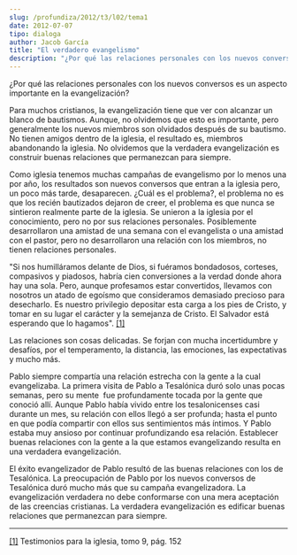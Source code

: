```yaml
---
slug: /profundiza/2012/t3/l02/tema1
date: 2012-07-07
tipo: dialoga
author: Jacob García
title: "El verdadero evangelismo"
description: "¿Por qué las relaciones personales con los nuevos conversos es un aspecto  importante en la evangelización? Para muchos cristianos, la evangelización  tiene que ver con alcanzar un blanco de bautismos. Aunque, no olvidemos que  esto es importante, pero generalmente los nuevos ..."
---
```


¿Por qué las relaciones personales con los nuevos conversos es un aspecto importante en la evangelización?

Para muchos cristianos, la evangelización tiene que ver con alcanzar un blanco de bautismos. Aunque, no olvidemos que esto es importante, pero generalmente los nuevos miembros son olvidados después de su bautismo. No tienen amigos dentro de la iglesia, el resultado es, miembros abandonando la iglesia. No olvidemos que la verdadera evangelización es construir buenas relaciones que permanezcan para siempre.

Como iglesia tenemos muchas campañas de evangelismo por lo menos una por año, los resultados son nuevos conversos que entran a la iglesia pero, un poco más tarde, desaparecen. ¿Cuál es el problema?, el problema no es que los recién bautizados dejaron de creer, el problema es que nunca se sintieron realmente parte de la iglesia. Se unieron a la iglesia por el conocimiento, pero no por sus relaciones personales. Posiblemente desarrollaron una amistad de una semana con el evangelista o una amistad con el pastor, pero no desarrollaron una relación con los miembros, no tienen relaciones personales.

"Si nos humilláramos delante de Dios, si fuéramos bondadosos, corteses, compasivos y piadosos, habría cien conversiones a la verdad donde ahora hay una sola. Pero, aunque profesamos estar convertidos, llevamos con nosotros un atado de egoísmo que consideramos demasiado precioso para desecharlo. Es nuestro privilegio depositar esta carga a los pies de Cristo, y tomar en su lugar el carácter y la semejanza de Cristo. El Salvador está esperando que lo hagamos". [[1]](file:///C:/Users/elifo/Desktop/EL%20VERDADERO%20EVANGELISMO.docx#_ftn1 "")

Las relaciones son cosas delicadas. Se forjan con mucha incertidumbre y desafíos, por el temperamento, la distancia, las emociones, las expectativas y mucho más.

Pablo siempre compartía una relación estrecha con la gente a la cual evangelizaba. La primera visita de Pablo a Tesalónica duró solo unas pocas semanas, pero su mente  fue profundamente tocada por la gente que conoció allí. Aunque Pablo había vivido entre los tesalonicenses casi durante un mes, su relación con ellos llegó a ser profunda; hasta el punto en que podía compartir con ellos sus sentimientos más íntimos. Y Pablo estaba muy ansioso por continuar profundizando esa relación. Establecer buenas relaciones con la gente a la que estamos evangelizando resulta en una verdadera evangelización.

El éxito evangelizador de Pablo resultó de las buenas relaciones con los de Tesalónica. La preocupación de Pablo por los nuevos conversos de Tesalónica duró mucho más que su campaña evangelizadora. La evangelización verdadera no debe conformarse con una mera aceptación de las creencias cristianas. La verdadera evangelización es edificar buenas relaciones que permanezcan para siempre.

* * *

[[1]](file:///C:/Users/elifo/Desktop/EL%20VERDADERO%20EVANGELISMO.docx#_ftnref1 "") Testimonios para la iglesia, tomo 9, pág. 152
